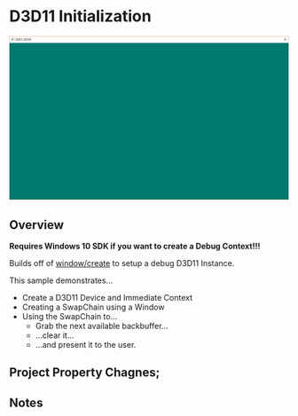 D3D11 Initialization
======

![Preview Image](../../images/d3d11_setup.png "Example Image")

## Overview
__Requires Windows 10 SDK if you want to create a Debug Context!!!__

Builds off of [window/create](https://github.com/tocchan/guildhall_samples/tree/master/window/create) to setup a debug D3D11 Instance.

This sample demonstrates...
- Create a D3D11 Device and Immediate Context
- Creating a SwapChain using a Window
- Using the SwapChain to...
  - Grab the next available backbuffer...
  - ...clear it...
  - ...and present it to the user.

## Project Property Chagnes;

## Notes
